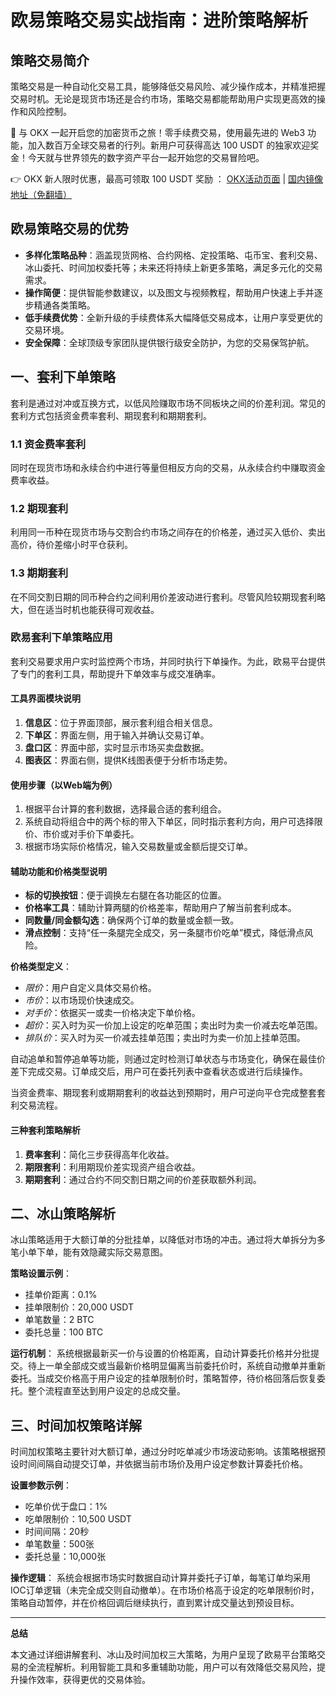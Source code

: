 # 欧易策略交易实战指南：进阶策略解析

## 策略交易简介

策略交易是一种自动化交易工具，能够降低交易风险、减少操作成本，并精准把握交易时机。无论是现货市场还是合约市场，策略交易都能帮助用户实现更高效的操作和风险控制。

🚀 与 OKX 一起开启您的加密货币之旅！零手续费交易，使用最先进的 Web3 功能，加入数百万全球交易者的行列。新用户可获得高达 100 USDT 的独家欢迎奖金！今天就与世界领先的数字资产平台一起开始您的交易冒险吧。

👉 OKX 新人限时优惠，最高可领取 100 USDT 奖励 ： [OKX活动页面](https://bit.ly/OKXe) | [国内镜像地址（免翻墙）](https://bit.ly/okX)

## 欧易策略交易的优势

- **多样化策略品种**：涵盖现货网格、合约网格、定投策略、屯币宝、套利交易、冰山委托、时间加权委托等；未来还将持续上新更多策略，满足多元化的交易需求。
- **操作简便**：提供智能参数建议，以及图文与视频教程，帮助用户快速上手并逐步精通各类策略。
- **低手续费优势**：全新升级的手续费体系大幅降低交易成本，让用户享受更优的交易环境。
- **安全保障**：全球顶级专家团队提供银行级安全防护，为您的交易保驾护航。

## 一、套利下单策略

套利是通过对冲或互换方式，以低风险赚取市场不同板块之间的价差利润。常见的套利方式包括资金费率套利、期现套利和期期套利。

### 1.1 资金费率套利

同时在现货市场和永续合约中进行等量但相反方向的交易，从永续合约中赚取资金费率收益。

### 1.2 期现套利

利用同一币种在现货市场与交割合约市场之间存在的价格差，通过买入低价、卖出高价，待价差缩小时平仓获利。

### 1.3 期期套利

在不同交割日期的同币种合约之间利用价差波动进行套利。尽管风险较期现套利略大，但在适当时机也能获得可观收益。

### 欧易套利下单策略应用

套利交易要求用户实时监控两个市场，并同时执行下单操作。为此，欧易平台提供了专门的套利工具，帮助提升下单效率与成交准确率。

#### 工具界面模块说明

1. **信息区**：位于界面顶部，展示套利组合相关信息。
2. **下单区**：界面左侧，用于输入并确认交易订单。
3. **盘口区**：界面中部，实时显示市场买卖盘数据。
4. **图表区**：界面右侧，提供K线图表便于分析市场走势。

#### 使用步骤（以Web端为例）

1. 根据平台计算的套利数据，选择最合适的套利组合。
2. 系统自动将组合中的两个标的带入下单区，同时指示套利方向，用户可选择限价、市价或对手价下单委托。
3. 根据市场实际价格情况，输入交易数量或金额后提交订单。

#### 辅助功能和价格类型说明

- **标的切换按钮**：便于调换左右腿在各功能区的位置。
- **价格率工具**：辅助计算两腿的价格差率，帮助用户了解当前套利成本。
- **同数量/同金额勾选**：确保两个订单的数量或金额一致。
- **滑点控制**：支持“任一条腿完全成交，另一条腿市价吃单”模式，降低滑点风险。

**价格类型定义**：
- *限价*：用户自定义具体交易价格。
- *市价*：以市场现价快速成交。
- *对手价*：依据买一或卖一价格决定下单价格。
- *超价*：买入时为买一价加上设定的吃单范围；卖出时为卖一价减去吃单范围。
- *排队价*：买入时为买一价减去挂单范围；卖出时为卖一价加上挂单范围。

自动追单和暂停追单等功能，则通过定时检测订单状态与市场变化，确保在最佳价差下完成交易。订单成交后，用户可在委托列表中查看状态或进行后续操作。

当资金费率、期现套利或期期套利的收益达到预期时，用户可逆向平仓完成整套套利交易流程。

#### 三种套利策略解析

1. **费率套利**：简化三步获得高年化收益。
2. **期限套利**：利用期现价差实现资产组合收益。
3. **期期套利**：通过合约不同交割日期之间的价差获取额外利润。

## 二、冰山策略解析

冰山策略适用于大额订单的分批挂单，以降低对市场的冲击。通过将大单拆分为多笔小单下单，能有效隐藏实际交易意图。

**策略设置示例**：
- 挂单价距离：0.1%
- 挂单限制价：20,000 USDT
- 单笔数量：2 BTC
- 委托总量：100 BTC

**运行机制**：
系统根据最新买一价与设置的价格距离，自动计算委托价格并分批提交。待上一单全部成交或当最新价格明显偏离当前委托价时，系统自动撤单并重新委托。当成交价格高于用户设定的挂单限制价时，策略暂停，待价格回落后恢复委托。整个流程直至达到用户设定的总成交量。

## 三、时间加权策略详解

时间加权策略主要针对大额订单，通过分时吃单减少市场波动影响。该策略根据预设时间间隔自动提交订单，并依据当前市场价及用户设定参数计算委托价格。

**设置参数示例**：
- 吃单价优于盘口：1%
- 吃单限制价：10,500 USDT
- 时间间隔：20秒
- 单笔数量：500张
- 委托总量：10,000张

**操作逻辑**：
系统会根据市场实时数据自动计算并委托子订单，每笔订单均采用IOC订单逻辑（未完全成交则自动撤单）。在市场价格高于设定的吃单限制价时，策略自动暂停，并在价格回调后继续执行，直到累计成交量达到预设目标。

---

**总结**

本文通过详细讲解套利、冰山及时间加权三大策略，为用户呈现了欧易平台策略交易的全流程解析。利用智能工具和多重辅助功能，用户可以有效降低交易风险，提升操作效率，获得更优的交易体验。